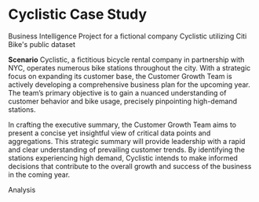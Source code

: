 # Cyclistic Case Study
Business Intelligence Project for a fictional company Cyclistic utilizing Citi Bike's public dataset

**Scenario**
Cyclistic, a fictitious bicycle rental company in partnership with NYC, operates numerous bike stations throughout the city. With a strategic focus on expanding its customer base, the Customer Growth Team is actively developing a comprehensive business plan for the upcoming year. The team’s primary objective is to gain a nuanced understanding of customer behavior and bike usage, precisely pinpointing high-demand stations.

In crafting the executive summary, the Customer Growth Team aims to present a concise yet insightful view of critical data points and aggregations. This strategic summary will provide leadership with a rapid and clear understanding of prevailing customer trends. By identifying the stations experiencing high demand, Cyclistic intends to make informed decisions that contribute to the overall growth and success of the business in the coming year.


Analysis
